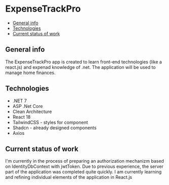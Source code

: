 # ExpenseTrackPro

- [General info](#general-info)
- [Technologies](#technologies)
- [Current status of work](#technologies)

## General info

The ExpenseTrackPro app is created to learn front-end technologies (like a react.js) and expenad knowledge of .net. The application will be used to manage home finances.

## Technologies

- .NET 7
- ASP .Net Core
- Clean Architecture
- React 18
- TailwindCSS - styles for component
- Shadcn - already designed components
- Axios

## Current status of work

I'm currently in the process of preparing an authorization mechanizm based on IdentityDbContext with jwtToken. Due to previous experience, the server part of the application was completed quite quickly. I am currently learning and refining individual elements of the application in React.js
